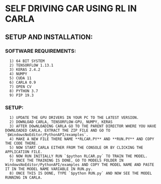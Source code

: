 # SELF DRIVING CAR USING RL IN CARLA

## SETUP AND INSTALLATION:
   ### SOFTWARE REQUIREMENTS:
      1) 64 BIT SYSTEM
      2) TENSORFLOW 1.13.1
      3) KERAS 2.4.2
      4) NUMPY
      5) CUDA 11
      6) CARLA 0.9
      7) OPEN CV
      8) PYTHON 3.7
      9) PIP 19.3
   ### SETUP:
      1) UPDATE THE GPU DRIVERS IN YOUR PC TO THE LATEST VERSION.
      2) DOWNLOAD CARLA, TENSORFLOW-GPU, NUMPY, KERAS
      3) AFTER DOwNLOADING CARLA GO TO THE PARENT DIRECTOR WHERE YOU HAVE DOWNLOADED CARLA, EXTRACT THE ZIP FILE AND GO TO `$WindowsNoEditor/PythonAPI/examples`.
      4) MAKE A NEW FILE THERE NAME **RLCAR.PY** AND **RUN.PY** AND COPY THE CODE THERE.
      5) NOW START CARLA EITHER FROM THE CONSOLE OR BY CLICKING THE APPLICATION FILE.
      6) NOW RUN INITIALLY RUN `$python RLCAR.py` TO TRAIN THE MODEL.
      7) ONCE THE TRAINING IS DONE, GO TO MODELS FOLDER IN WindowsNoEditor/PythonAPI/examples AND COPY THE MODEL NAME AND PASTE IT IN THE MODEL NAME VARIABLE IN RUN.py.
      8) ONCE THIS IS DONE, TYPE `$python RUN.py` AND NOW SEE THE MODEL RUNNING IN CARLA.
     
